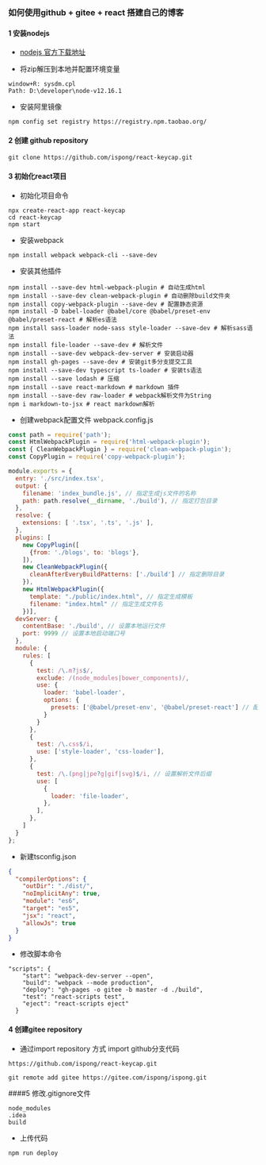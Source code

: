 ### 如何使用github + gitee + react 搭建自己的博客

#### 1 安装nodejs

- [nodejs 官方下载地址](https://nodejs.org/en/download/)

- 将zip解压到本地并配置环境变量
```
window+R: sysdm.cpl   
Path: D:\developer\node-v12.16.1
```
- 安装阿里镜像
```shell script
npm config set registry https://registry.npm.taobao.org/
```

#### 2 创建 github repository
```shell script
git clone https://github.com/ispong/react-keycap.git
```

#### 3 初始化react项目

- 初始化项目命令
```shell script
npx create-react-app react-keycap
cd react-keycap
npm start
```

- 安装webpack
```shell script
npm install webpack webpack-cli --save-dev
```

- 安装其他插件
```shell script
npm install --save-dev html-webpack-plugin # 自动生成html
npm install --save-dev clean-webpack-plugin # 自动删除build文件夹
npm install copy-webpack-plugin --save-dev # 配置静态资源
npm install -D babel-loader @babel/core @babel/preset-env @babel/preset-react # 解析es语法
npm install sass-loader node-sass style-loader --save-dev # 解析sass语法
npm install file-loader --save-dev # 解析文件
npm install --save-dev webpack-dev-server # 安装启动器
npm install gh-pages --save-dev # 安装git多分支提交工具
npm install --save-dev typescript ts-loader # 安装ts语法
npm install --save lodash # 压缩
npm install --save react-markdown # markdown 插件
npm install --save-dev raw-loader # webpack解析文件为String
npm i markdown-to-jsx # react markdown解析
```

- 创建webpack配置文件 webpack.config.js
```javascript
const path = require('path');
const HtmlWebpackPlugin = require('html-webpack-plugin');
const { CleanWebpackPlugin } = require('clean-webpack-plugin');
const CopyPlugin = require('copy-webpack-plugin');

module.exports = {
  entry: './src/index.tsx',
  output: {
    filename: 'index_bundle.js', // 指定生成js文件的名称
    path: path.resolve(__dirname, './build'), // 指定打包目录
  },
  resolve: {
    extensions: [ '.tsx', '.ts', '.js' ],
  },
  plugins: [
    new CopyPlugin([
      {from: './blogs', to: 'blogs'},
    ]),
    new CleanWebpackPlugin({
      cleanAfterEveryBuildPatterns: ['./build'] // 指定删除目录
    }),
    new HtmlWebpackPlugin({
      template: "./public/index.html", // 指定生成模板
      filename: "index.html" // 指定生成文件名
    })],
  devServer: {
    contentBase: './build', // 设置本地运行文件
    port: 9999 // 设置本地启动端口号
  },
  module: {
    rules: [
      {
        test: /\.m?js$/,
        exclude: /(node_modules|bower_components)/,
        use: {
          loader: 'babel-loader',
          options: {
            presets: ['@babel/preset-env', '@babel/preset-react'] // 配置es和react语法解析
          }
        }
      },
      {
        test: /\.css$/i,
        use: ['style-loader', 'css-loader'],
      },
      {
        test: /\.(png|jpe?g|gif|svg)$/i, // 设置解析文件后缀
        use: [
          {
            loader: 'file-loader',
          },
        ],
      },
    ]
  }
};
```

- 新建tsconfig.json
```json
{
  "compilerOptions": {
    "outDir": "./dist/",
    "noImplicitAny": true,
    "module": "es6",
    "target": "es5",
    "jsx": "react",
    "allowJs": true
  }
}
```

- 修改脚本命令
```
"scripts": {
    "start": "webpack-dev-server --open",
    "build": "webpack --mode production",
    "deploy": "gh-pages -o gitee -b master -d ./build",
    "test": "react-scripts test",
    "eject": "react-scripts eject"
  }
```

#### 4 创建gitee repository 

- 通过import repository 方式 import github分支代码
```
https://github.com/ispong/react-keycap.git

git remote add gitee https://gitee.com/ispong/ispong.git
```

####5 修改.gitignore文件
```
node_modules
.idea
build
```
- 上传代码
```
npm run deploy
```

